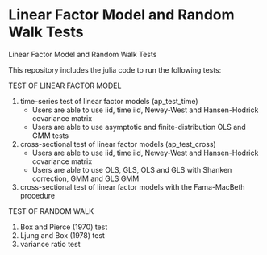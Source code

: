 # Linear Factor Model and Random Walk Tests
 Linear Factor Model and Random Walk Tests

This repository includes the julia code to run the following tests:

TEST OF LINEAR FACTOR MODEL
1) time-series test of linear factor models (ap_test_time)
   - Users are able to use iid, time iid, Newey-West and Hansen-Hodrick covariance matrix
   - Users are able to use asymptotic and finite-distribution OLS and GMM tests
2) cross-sectional test of linear factor models (ap_test_cross)
   - Users are able to use iid, time iid, Newey-West and Hansen-Hodrick covariance matrix
   - Users are able to use OLS, GLS, OLS and GLS with Shanken correction, GMM and GLS GMM
3) cross-sectional test of linear factor models with the Fama-MacBeth procedure

TEST OF RANDOM WALK
1) Box and Pierce (1970) test
2) Ljung and Box (1978) test
3) variance ratio test
